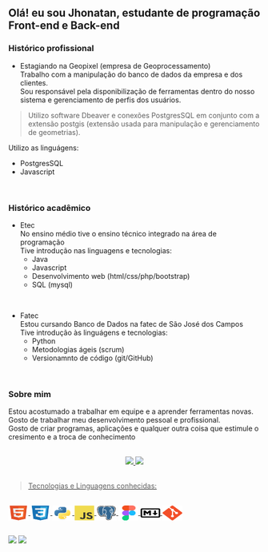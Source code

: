 ## Olá! eu sou Jhonatan, estudante de programação Front-end e Back-end

### Histórico profissional
- Estagiando na Geopixel (empresa de Geoprocessamento) <br>
Trabalho com a manipulação do banco de dados da empresa e dos clientes.<br>
Sou responsável pela disponibilização de ferramentas dentro do nosso sistema e gerenciamento de perfis dos usuários.<br>
> Utilizo software Dbeaver e conexões PostgresSQL em conjunto com a extensão postgis (extensão usada para manipulação e gerenciamento de geometrias).<br>

Utilizo as linguágens:<br>
  * PostgresSQL
  * Javascript
  
<br>

### Histórico acadêmico
- Etec <br>
No ensino médio tive o ensino técnico integrado na área de programação<br>
Tive introdução nas linguagens e tecnologias:<br>
  * Java 
  * Javascript
  * Desenvolvimento web (html/css/php/bootstrap)
  * SQL (mysql)
<br>

* Fatec <br>
Estou cursando Banco de Dados na fatec de São José dos Campos <br>
Tive introdução às linguágens e tecnologias:<br>
  * Python
  * Metodologias ágeis (scrum)
  * Versionamnto de código (git/GitHub)
<br>


### Sobre mim

Estou acostumado a trabalhar em equipe e a aprender ferramentas novas.<br>
Gosto de trabalhar meu desenvolvimento pessoal e profissional.<br>
Gosto de criar programas, aplicações e qualquer outra coisa que estimule o cresimento e a troca de conhecimento<br>
<br>

<div align="center">
  <a href="https://github.com/JhonatanLop">
  <img height="180em" src="https://github-readme-stats.vercel.app/api?username=JhonatanLop&show_icons=true&theme=dark&include_all_commits=true&count_private=true"/>
  <img height="180em" src="https://github-readme-stats.vercel.app/api/top-langs/?username=JhonatanLop&layout=compact&langs_count=7&theme=dark"/>
</div>
<br>
  
  > Tecnologias e Linguagens conhecidas:
<div style="display: inline_block"><br>
  <img align="center" alt="Rafa-HTML" height="30" width="40" src="https://raw.githubusercontent.com/devicons/devicon/master/icons/html5/html5-original.svg">
  <img align="center" alt="Rafa-CSS" height="30" width="40" src="https://raw.githubusercontent.com/devicons/devicon/master/icons/css3/css3-original.svg">
  <img align="center" alt="Rafa-Python" height="30" width="40" src="https://raw.githubusercontent.com/devicons/devicon/master/icons/python/python-original.svg">
  <img align="center" alt="Rafa-Javascript" height="30" width="40" src="https://github.com/devicons/devicon/blob/master/icons/javascript/javascript-original.svg">
  <img align="center" alt="Rafa-Postgres" height="30" width="40" src="https://github.com/devicons/devicon/blob/master/icons/postgresql/postgresql-original.svg">
  <img align="center" alt="Rafa-Figma" height="30" width="40" src="https://github.com/devicons/devicon/blob/master/icons/figma/figma-original.svg">
  <img align="center" alt="Rafa-Markdown" height="30" width="40" src="https://github.com/devicons/devicon/blob/master/icons/markdown/markdown-original.svg">
  <img align="center" alt="Rafa-Git" height="30" width="40" src="https://github.com/devicons/devicon/blob/master/icons/git/git-original.svg">

</div>

##

<div> 
  <a href="https://instagram.com/jhonatan_lopes_lmao" target="_blank"><img src="https://img.shields.io/badge/-Instagram-%23E4405F?style=for-the-badge&logo=instagram&logoColor=white" target="_blank"></a>
  <a href = "mailto:jhooliveira.lopes@gmail.com"><img src="https://img.shields.io/badge/-Gmail-%23333?style=for-the-badge&logo=gmail&logoColor=white" target="_blank"></a>
</div>
